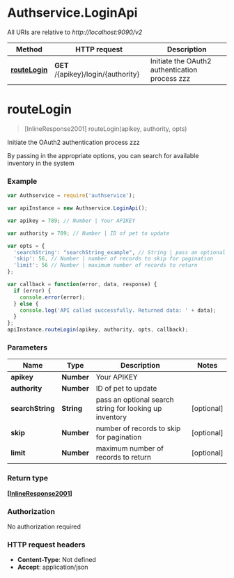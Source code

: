 # Authservice.LoginApi

All URIs are relative to *http://localhost:9090/v2*

Method | HTTP request | Description
------------- | ------------- | -------------
[**routeLogin**](LoginApi.md#routeLogin) | **GET** /{apikey}/login/{authority} | Initiate the OAuth2 authentication process zzz


<a name="routeLogin"></a>
# **routeLogin**
> [InlineResponse2001] routeLogin(apikey, authority, opts)

Initiate the OAuth2 authentication process zzz

By passing in the appropriate options, you can search for available inventory in the system 

### Example
```javascript
var Authservice = require('authservice');

var apiInstance = new Authservice.LoginApi();

var apikey = 789; // Number | Your APIKEY

var authority = 789; // Number | ID of pet to update

var opts = { 
  'searchString': "searchString_example", // String | pass an optional search string for looking up inventory
  'skip': 56, // Number | number of records to skip for pagination
  'limit': 56 // Number | maximum number of records to return
};

var callback = function(error, data, response) {
  if (error) {
    console.error(error);
  } else {
    console.log('API called successfully. Returned data: ' + data);
  }
};
apiInstance.routeLogin(apikey, authority, opts, callback);
```

### Parameters

Name | Type | Description  | Notes
------------- | ------------- | ------------- | -------------
 **apikey** | **Number**| Your APIKEY | 
 **authority** | **Number**| ID of pet to update | 
 **searchString** | **String**| pass an optional search string for looking up inventory | [optional] 
 **skip** | **Number**| number of records to skip for pagination | [optional] 
 **limit** | **Number**| maximum number of records to return | [optional] 

### Return type

[**[InlineResponse2001]**](InlineResponse2001.md)

### Authorization

No authorization required

### HTTP request headers

 - **Content-Type**: Not defined
 - **Accept**: application/json

